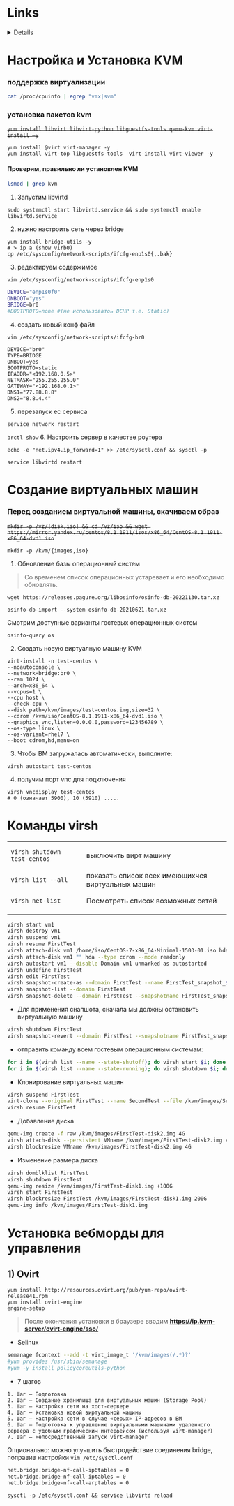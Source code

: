 


# Links
<d>
    <details>

<table>
 <tr>
   <td> Centos 6 </td>
   <td>
   
[habr](https://habr.com/ru/post/168791/), 
[rus-linux.net](http://rus-linux.net/MyLDP/vm/ustanovka-kvm-v-centOS.html) , 
[adminunix.ru](https://adminunix.ru/ustanovka-i-nastrojka-kvm-pod-upravlenie/)
   
   </td>
 </tr>  
 <tr>
  <td> Centos 7 </td>
  <td>

[infoit.com.ua](https://infoit.com.ua/linux/ustanovka-i-nastrojka-gipervizora-kvm-na-centos/) , 
[poseti.net](https://www.poseti.net/articles/centos-7-nastrojka-kvm) , 
[dmosk.ru](https://www.dmosk.ru/miniinstruktions.php?mini=kvm-centos7) , 
[winitpro.ru](https://winitpro.ru/index.php/2020/02/04/ustanovka-zapusk-kvm-v-linux-centos/) , 
[goload.ru](https://goload.ru/ustanovka-virtualizatsii-kvm-centos-b/)

  </td>
 </tr>
 <tr>
  <td> Ubuntu </td>
  <td>

[khashtamov.com](https://khashtamov.com/ru/kvm-setup-server/) , 
[less-it.ru](https://less-it.ru/virtualization/ustanovka-i-nastrojka-qemu-kvm) , 
[losst.pro](https://losst.pro/ustanovka-kvm-ubuntu-16-04) , 
[dmosk](https://www.dmosk.ru/miniinstruktions.php?mini=kvm-ubuntu) , 

  </td>

 </tr>
</table>

</details>
</d>

# Настройка и Установка KVM

### поддержка виртуализации

```bash
cat /proc/cpuinfo | egrep "vmx|svm"
```



### установка пакетов kvm

~~`yum install libvirt libvirt-python libguestfs-tools qemu-kvm virt-install –y`~~

```nginx
yum install @virt virt-manager -y
yum install virt-top libguestfs-tools  virt-install virt-viewer -y
```

#### Проверим, правильно ли установлен KVM
```bash
lsmod | grep kvm
```

1. Запустим libvirtd
```nginx
sudo systemctl start libvirtd.service && sudo systemctl enable libvirtd.service
```

2. нужно настроить сеть через bridge
```nginx
yum install bridge-utils -y
# > ip a (show virb0)
cp /etc/sysconfig/network-scripts/ifcfg-enp1s0{,.bak}
```
3. редактируем содержимое
```nginx
vim /etc/sysconfig/network-scripts/ifcfg-enp1s0
```
```bash
DEVICE="enp1s0f0"
ONBOOT="yes"
BRIDGE=br0
#BOOTPROTO=none #(не использоватоь DCHP т.е. Static)
```
4. создать новый конф файл
```nginx
vim /etc/sysconfig/network-scripts/ifcfg-br0
```
```
DEVICE="br0"
TYPE=BRIDGE
ONBOOT=yes
BOOTPROTO=static
IPADDR="<192.168.0.5>"
NETMASK="255.255.255.0"
GATEWAY="<192.168.0.1>"
DNS1="77.88.8.8"
DNS2="8.8.4.4"
```
5. перезапуск ес сервиса
```nginx
service network restart
```

`brctl show`
6. Настроить сервер в качестве роутера
```nginx
echo -e "net.ipv4.ip_forward=1" >> /etc/sysctl.conf && sysctl -p
```
`service libvirtd restart`


# Создание виртуальных машин
### Перед созданием виртуальной машины, скачиваем образ
~~`mkdir -p /vz/{disk,iso} && cd /vz/iso && wget https://mirror.yandex.ru/centos/8.1.1911/isos/x86_64/CentOS-8.1.1911-x86_64-dvd1.iso`~~

`mkdir -p /kvm/{images,iso}`

1. Обновление базы операционный систем
> Со временем список операционных устаревает и его необходимо обновлять.
```nginx
wget https://releases.pagure.org/libosinfo/osinfo-db-20221130.tar.xz

osinfo-db-import --system osinfo-db-20210621.tar.xz
```

Смотрим доступные варианты гостевых операционных систем

`osinfo-query os`

2. Создать новую виртуалную машину KVM
```nginx
virt-install -n test-centos \
--noautoconsole \
--network=bridge:br0 \
--ram 1024 \
--arch=x86_64 \
--vcpus=1 \
--cpu host \
--check-cpu \
--disk path=/kvm/images/test-centos.img,size=32 \
--cdrom /kvm/iso/CentOS-8.1.1911-x86_64-dvd1.iso \
--graphics vnc,listen=0.0.0.0,password=123456789 \
--os-type linux \
--os-variant=rhel7 \
--boot cdrom,hd,menu=on
```

3. Чтобы ВМ загружалась автоматически, выполните:
```nginx
virsh autostart test-centos
```

4. получим порт vnc для подключения
```nginx
virsh vncdisplay test-centos
# 0 (означает 5900), 10 (5910) .....
```

# Команды virsh

<table>
 <tr>
  <td> 
  
  ```nginx
  virsh shutdown test-centos
   ``` 
   </td>
  <td> выключить вирт машину </td>
 </tr>
  <tr>
  <td>
    
  ```nginx
  virsh list --all
   ``` 
   </td>
  <td> показать список всех имеющихчся виртуальных машин </td>
 </tr> 
  <tr>
  <td>
    
  ```nginx
 virsh net-list
   ``` 
   </td>
  <td> Посмотреть список возможных сетей </td>
 </tr> 
  <tr>
  <td> </td>
  <td> </td>
 </tr> 
</table>

```bash
virsh start vm1
virsh destroy vm1
virsh suspend vm1
virsh resume FirstTest
virsh attach-disk vm1 /home/iso/CentOS-7-x86_64-Minimal-1503-01.iso hda --type cdrom --mode readonly
virsh attach-disk vm1 "" hda --type cdrom --mode readonly
virsh autostart vm1 --disable Domain vm1 unmarked as autostarted
virsh undefine FirstTest
virsh edit FirstTest
virsh snapshot-create-as --domain FirstTest --name FirstTest_snapshot_$(date +%F)
virsh snapshot-list --domain FirstTest
virsh snapshot-delete --domain FirstTest --snapshotname FirstTest_snapshot_2020-03-21
```

- Для применения снапшота, сначала мы должны остановить виртуальную машину
```bash
virsh shutdown FirstTest
virsh snapshot-revert --domain FirstTest --snapshotname FirstTest_snapshot_2020-03-21 --running

```

-  отправить команду всем гостевым операционным системам:
```bash
for i in $(virsh list --name --state-shutoff); do virsh start $i; done
for i in $(virsh list --name --state-running); do virsh shutdown $i; done
```

-  Клонирование виртуальных машин
```bash
virsh suspend FirstTest
virt-clone --original FirstTest --name SecondTest --file /kvm/images/SecondTest-disk1.img
virsh resume FirstTest
```

- Добавление диска
```bash
qemu-img create -f raw /kvm/images/FirstTest-disk2.img 4G
virsh attach-disk --persistent VMname /kvm/images/FirstTest-disk2.img vdb --cache none
virsh blockresize VMname /kvm/images/FirstTest-disk2.img 4G
```

- Изменение размера диска
```bash
virsh domblklist FirstTest
virsh shutdown FirstTest
qemu-img resize /kvm/images/FirstTest-disk1.img +100G
virsh start FirstTest
virsh blockresize FirstTest /kvm/images/FirstTest-disk1.img 200G
qemu-img info /kvm/images/FirstTest-disk1.img
```

# Установка вебморды для управления

## 1) Ovirt
```nginx
yum install http://resources.ovirt.org/pub/yum-repo/ovirt-release41.rpm
yum install ovirt-engine
engine-setup
```
> После окончания установки в браузере вводим **https://ip.kvm-server/ovirt-engine/sso/**

- Selinux
```bash
semanage fcontext --add -t virt_image_t '/kvm/images(/.*)?'
#yum provides /usr/sbin/semanage
#yum -y install policycoreutils-python
```

-    7 шагов
```
1. Шаг — Подготовка
2. Шаг — Создание хранилища для виртуальных машин (Storage Pool)
3. Шаг — Настройка сети на хост-сервере
4. Шаг — Установка новой виртуальной машины
5. Шаг — Настройка сети в случае «серых» IP-адресов в ВМ
6. Шаг — Подготовка к управлению виртуальными машинами удаленного сервера с удобным графическим интерфейсом (используя virt-manager)
7. Шаг — Непосредственный запуск virt-manager
```

Опционально: можно улучшить быстродействие соединения bridge, поправив настройки `vim /etc/sysctl.conf`
```bash
net.bridge.bridge-nf-call-ip6tables = 0 
net.bridge.bridge-nf-call-iptables = 0 
net.bridge.bridge-nf-call-arptables = 0
```
`sysctl -p /etc/sysctl.conf && service libvirtd reload`
